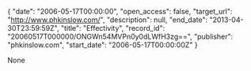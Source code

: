 {
  "date": "2006-05-17T00:00:00", 
  "open_access": false, 
  "target_url": "http://www.phkinslow.com/", 
  "description": null, 
  "end_date": "2013-04-30T23:59:59Z", 
  "title": "Effectivity", 
  "record_id": "20060517T000000/ONGWn54MVPn0y0dLWfH3zg==", 
  "publisher": "phkinslow.com", 
  "start_date": "2006-05-17T00:00:00Z"
}

None
